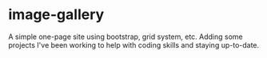 # image-gallery
A simple one-page site using bootstrap, grid system, etc.
Adding some projects I've been working to help with coding skills and staying up-to-date.
